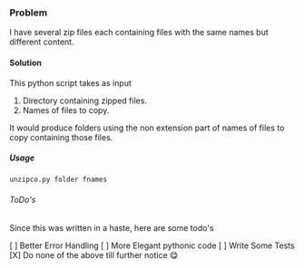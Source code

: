 ### Problem

I have several zip files each containing files with the same names but different content.

#### Solution

This python script takes as input

1. Directory containing zipped files.
2. Names of files to copy.

It would produce folders using the non extension part of names of files to copy containing those files.

##### Usage

`unzipco.py folder fnames`

###### ToDo's

Since this was written in a haste, here are some todo's

[ ] Better Error Handling
[ ] More Elegant pythonic code
[ ] Write Some Tests
[X] Do none of the above till further notice 😋
